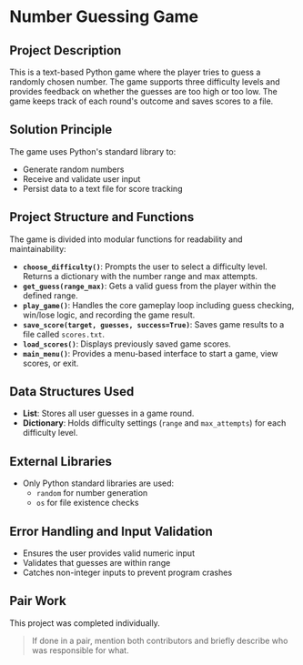 # Number Guessing Game

## Project Description
This is a text-based Python game where the player tries to guess a randomly chosen number. The game supports three difficulty levels and provides feedback on whether the guesses are too high or too low. The game keeps track of each round's outcome and saves scores to a file.

## Solution Principle
The game uses Python's standard library to:
- Generate random numbers
- Receive and validate user input
- Persist data to a text file for score tracking

## Project Structure and Functions
The game is divided into modular functions for readability and maintainability:

- **`choose_difficulty()`**: Prompts the user to select a difficulty level. Returns a dictionary with the number range and max attempts.
- **`get_guess(range_max)`**: Gets a valid guess from the player within the defined range.
- **`play_game()`**: Handles the core gameplay loop including guess checking, win/lose logic, and recording the game result.
- **`save_score(target, guesses, success=True)`**: Saves game results to a file called `scores.txt`.
- **`load_scores()`**: Displays previously saved game scores.
- **`main_menu()`**: Provides a menu-based interface to start a game, view scores, or exit.

## Data Structures Used
- **List**: Stores all user guesses in a game round.
- **Dictionary**: Holds difficulty settings (`range` and `max_attempts`) for each difficulty level.

## External Libraries
- Only Python standard libraries are used:
  - `random` for number generation
  - `os` for file existence checks

## Error Handling and Input Validation
- Ensures the user provides valid numeric input
- Validates that guesses are within range
- Catches non-integer inputs to prevent program crashes

## Pair Work
This project was completed individually.
> If done in a pair, mention both contributors and briefly describe who was responsible for what.
